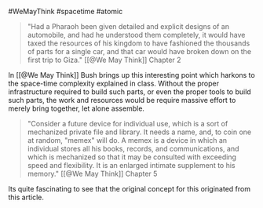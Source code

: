 #WeMayThink #spacetime #atomic 
> "Had a Pharaoh been given detailed and explicit designs of an automobile, and had he understood them completely, it would have taxed the resources of his kingdom to have fashioned the thousands of parts for a single car, and that car would have broken down on the first trip to Giza."
> [[@We May Think]] Chapter 2

In [[@We May Think]] Bush brings up this interesting point which harkons to the space-time complexity explained in class. Without the proper infrastructure required to build such parts, or even the proper tools to build such parts, the work and resources would be require massive effort to merely bring together, let alone assemble.

>"Consider a future device for individual use, which is a sort of mechanized private file and library. It needs a name, and, to coin one at random, "memex" will do. A memex is a device in which an individual stores all his books, records, and communications, and which is mechanized so that it may be consulted with exceeding speed and flexibility. It is an enlarged intimate supplement to his memory."
>[[@We May Think]] Chapter 5

Its quite fascinating to see that the original concept for this originated from this article.